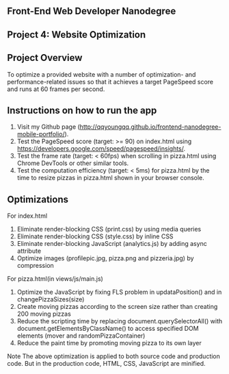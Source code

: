 ## Front-End Web Developer Nanodegree
## Project 4: Website Optimization

## Project Overview
To optimize a provided website with a number of optimization- and performance-related issues so that it achieves a target PageSpeed score and runs at 60 frames per second. 

## Instructions on how to run the app
1. Visit my Github page (http://qqyoungqq.github.io/frontend-nanodegree-mobile-portfolio/).
2. Test the PageSpeed score (target: >= 90) on index.html using https://developers.google.com/speed/pagespeed/insights/.
3. Test the frame rate (target: < 60fps) when scrolling in pizza.html using Chrome DevTools or other similar tools.
4. Test the computation efficiency (target: < 5ms) for pizza.html by the time to resize pizzas in pizza.html shown in your browser console.  

## Optimizations 
For index.html
1. Eliminate render-blocking CSS (print.css) by using media queries
2. Eliminate render-blocking CSS (style.css) by inline CSS 
3. Eliminate render-blocking JavaScript (analytics.js) by adding async attribute
4. Optimize images (profilepic.jpg, pizza.png and pizzeria.jpg) by compression 

For pizza.html(in views/js/main.js)
1. Optimize the JavaScript by fixing FLS problem in updataPosition() and in changePizzaSizes(size)
2. Create moving pizzas according to the screen size rather than creating 200 moving pizzas 
3. Reduce the scripting time by replacing document.querySelectorAll() with document.getElementsByClassName() to access specified DOM elements (mover and randomPizzaContainer)
4. Reduce the paint time by promoting moving pizza to its own layer 

Note 
The above optimization is applied to both source code and production code. But in the production code, HTML, CSS, JavaScript are minified.   
